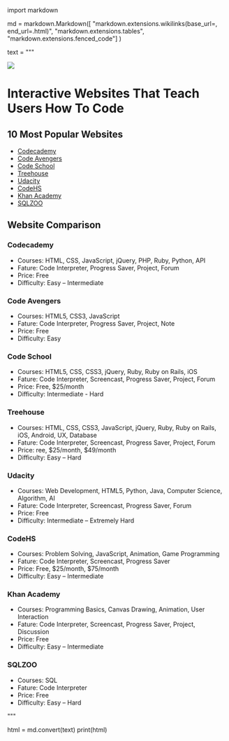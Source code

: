 import markdown 

md = markdown.Markdown([
    "markdown.extensions.wikilinks(base_url=, end_url=.html)",
    "markdown.extensions.tables",
    "markdown.extensions.fenced_code"]
)

text = """

![]("http://futurefocusfoundation.us/wp-content/uploads/2016/07/coding.jpg")


# Interactive Websites That Teach Users How To Code


## 10 Most Popular Websites
*   [Codecademy](https://www.codecademy.com/)
*   [Code Avengers](https://www.codeavengers.com/)
*   [Code School](https://www.codeschool.com/)
*   [Treehouse](https://teamtreehouse.com)
*   [Udacity](https://www.udacity.com/)
*   [CodeHS](https://codehs.com/)
*   [Khan Academy](https://www.khanacademy.org/computing/computer-programming)
*   [SQLZOO](http://sqlzoo.net/)


## Website Comparison

### Codecademy
*  Courses: HTML, CSS, JavaScript, jQuery, PHP, Ruby, Python, API
*  Fature: Code Interpreter, Progress Saver, Project, Forum			
*  Price: Free 										
*  Difficulty: Easy – Intermediate
	
### Code Avengers	
*  Courses: HTML5, CSS3, JavaScript
*  Fature: Code Interpreter, Progress Saver, Project, Note			
*  Price: Free 										
*  Difficulty: Easy
	
### Code School	
* Courses: HTML5, CSS, CSS3, jQuery, Ruby, Ruby on Rails, iOS
* Fature: Code Interpreter, Screencast, Progress Saver, Project, Forum			
* Price: Free, $25/month							
* Difficulty: Intermediate - Hard

### Treehouse     
* Courses: HTML, CSS, CSS3, JavaScript, jQuery, Ruby, Ruby on Rails, iOS, Android, UX, Database
* Fature: Code Interpreter, Screencast, Progress Saver, Project, Forum				
* Price: ree, $25/month, $49/month	 										
* Difficulty: Easy – Hard	
	
### Udacity
* Courses: Web Development, HTML5, Python, Java, Computer Science, Algorithm, AI
* Fature: Code Interpreter, Screencast, Progress Saver, Forum									
* Price: Free 										
* Difficulty: Intermediate – Extremely Hard
	
### CodeHS        	
* Courses: Problem Solving, JavaScript, Animation, Game Programming
* Fature: Code Interpreter, Screencast, Progress Saver					
* Price: Free, $25/month, $75/month									
* Difficulty: Easy – Intermediate
	
### Khan Academy
* Courses: Programming Basics, Canvas Drawing, Animation, User Interaction
* Fature: Code Interpreter, Screencast, Progress Saver, Project, Discussion			
* Price: Free 										
* Difficulty: Easy – Intermediate
	
### SQLZOO
*  Courses: SQL	
*  Fature: Code Interpreter		
*  Price: Free 										
*  Difficulty: Easy – Hard

"""

html = md.convert(text)
print(html)
